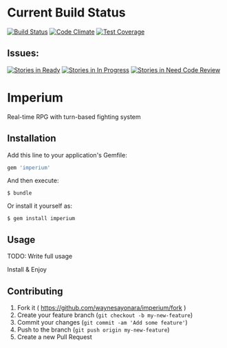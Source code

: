 # Current Build Status
[![Build Status](https://travis-ci.org/waynesayonara/imperium.svg?branch=master)](https://travis-ci.org/waynesayonara/imperium)
[![Code Climate](https://codeclimate.com/github/waynesayonara/imperium/badges/gpa.svg)](https://codeclimate.com/github/waynesayonara/imperium)
[![Test Coverage](https://codeclimate.com/github/waynesayonara/imperium/badges/coverage.svg)](https://codeclimate.com/github/waynesayonara/imperium)

## Issues:
[![Stories in Ready](https://badge.waffle.io/waynesayonara/imperium.png?label=ready_for_development&title=Ready%20to%20be%20worked%20on)](https://waffle.io/waynesayonara/imperium)
[![Stories in In Progress](https://badge.waffle.io/waynesayonara/imperium.png?label=In%20Progress&title=In%20Progress)](https://waffle.io/waynesayonara/imperium)
[![Stories in Need Code Review](https://badge.waffle.io/waynesayonara/imperium.png?label=need_review&title=Need%20Code%20Review)](https://waffle.io/waynesayonara/imperium)

# Imperium

Real-time RPG with turn-based fighting system

## Installation

Add this line to your application's Gemfile:

```ruby
gem 'imperium'
```

And then execute:

    $ bundle

Or install it yourself as:

    $ gem install imperium

## Usage

TODO: Write full usage

Install & Enjoy

## Contributing

1. Fork it ( https://github.com/waynesayonara/imperium/fork )
2. Create your feature branch (`git checkout -b my-new-feature`)
3. Commit your changes (`git commit -am 'Add some feature'`)
4. Push to the branch (`git push origin my-new-feature`)
5. Create a new Pull Request
